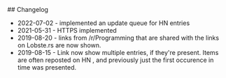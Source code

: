 <a name="changelog"/>
## Changelog

* 2022-07-02 - implemented an update queue for HN entries
* 2021-05-31 - HTTPS implemented	
* 2019-08-20 - links from /r/Programming that are shared with the links on Lobste.rs are now shown.
* 2019-08-15 - Link  now show multiple entries, if they're present. Items are often reposted on HN , and previously just the first occurence in time was presented. 
